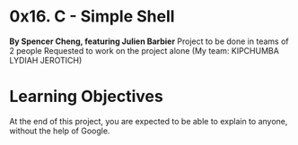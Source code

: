 # 0x16. C - Simple Shell
 **By Spencer Cheng, featuring Julien Barbier**
 Project to be done in teams of 2 people 
 Requested to work on the project alone (My team: KIPCHUMBA LYDIAH JEROTICH)

# Learning Objectives
At the end of this project, you are expected to be able to explain to anyone, without the help of Google.

